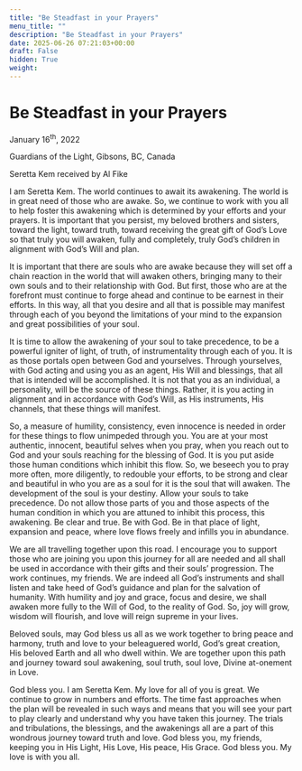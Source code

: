 ```yaml
---
title: "Be Steadfast in your Prayers"
menu_title: ""
description: "Be Steadfast in your Prayers"
date: 2025-06-26 07:21:03+00:00
draft: False
hidden: True
weight:
---
```

# Be Steadfast in your Prayers

January 16<sup>th</sup>, 2022

Guardians of the Light, Gibsons, BC, Canada

Seretta Kem received by Al Fike

I am Seretta Kem. The world continues to await its awakening. The world is in great need of those who are awake. So, we continue to work with you all to help foster this awakening which is determined by your efforts and your prayers. It is important that you persist, my beloved brothers and sisters, toward the light, toward truth, toward receiving the great gift of God’s Love so that truly you will awaken, fully and completely, truly God’s children in alignment with God’s Will and plan.

It is important that there are souls who are awake because they will set off a chain reaction in the world that will awaken others, bringing many to their own souls and to their relationship with God. But first, those who are at the forefront must continue to forge ahead and continue to be earnest in their efforts. In this way, all that you desire and all that is possible may manifest through each of you beyond the limitations of your mind to the expansion and great possibilities of your soul.

It is time to allow the awakening of your soul to take precedence, to be a powerful igniter of light, of truth, of instrumentality through each of you. It is as those portals open between God and yourselves. Through yourselves, with God acting and using you as an agent, His Will and blessings, that all that is intended will be accomplished. It is not that you as an individual, a personality, will be the source of these things. Rather, it is you acting in alignment and in accordance with God’s Will, as His instruments, His channels, that these things will manifest.

So, a measure of humility, consistency, even innocence is needed in order for these things to flow unimpeded through you. You are at your most authentic, innocent, beautiful selves when you pray, when you reach out to God and your souls reaching for the blessing of God. It is you put aside those human conditions which inhibit this flow. So, we beseech you to pray more often, more diligently, to redouble your efforts, to be strong and clear and beautiful in who you are as a soul for it is the soul that will awaken. The development of the soul is your destiny. Allow your souls to take precedence. Do not allow those parts of you and those aspects of the human condition in which you are attuned to inhibit this process, this awakening. Be clear and true. Be with God. Be in that place of light, expansion and peace, where love flows freely and infills you in abundance.

We are all travelling together upon this road. I encourage you to support those who are joining you upon this journey for all are needed and all shall be used in accordance with their gifts and their souls’ progression. The work continues, my friends. We are indeed all God’s instruments and shall listen and take heed of God’s guidance and plan for the salvation of humanity. With humility and joy and grace, focus and desire, we shall awaken more fully to the Will of God, to the reality of God. So, joy will grow, wisdom will flourish, and love will reign supreme in your lives.

Beloved souls, may God bless us all as we work together to bring peace and harmony, truth and love to your beleaguered world, God’s great creation, His beloved Earth and all who dwell within. We are together upon this path and journey toward soul awakening, soul truth, soul love, Divine at-onement in Love.

God bless you. I am Seretta Kem. My love for all of you is great. We continue to grow in numbers and efforts. The time fast approaches when the plan will be revealed in such ways and means that you will see your part to play clearly and understand why you have taken this journey. The trials and tribulations, the blessings, and the awakenings all are a part of this wondrous journey toward truth and love. God bless you, my friends, keeping you in His Light, His Love, His peace, His Grace. God bless you. My love is with you all.
